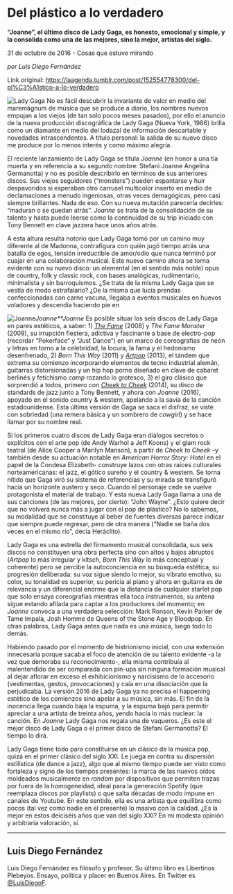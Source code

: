 # Del plástico a lo verdadero

**“Joanne”, el último disco de Lady Gaga, es honesto, emocional y simple, y la consolida como una de las mejores, sino la mejor, artistas del siglo.**

31 de octubre de 2016 - Cosas que estuve mirando

_por Luis
Diego Fernández_

Link original: https://laagenda.tumblr.com/post/152554778300/del-pl%C3%A1stico-a-lo-verdadero

![Lady Gaga](https://64.media.tumblr.com/50c966ed7333ef2302976cc3a65c1b3c/tumblr_inline_pk0l7yvpdk1t6q87u_500.jpg)
No es fácil
descubrir la invariante de valor en medio del maremágnum de música
que se produce a diario, los nombres nuevos empujan a los viejos (de
tan solo pocos meses pasados), por ello el anuncio de la nueva
producción discográfica de Lady Gaga (Nueva York, 1986) brilla como
un diamante en medio del lodazal de información descartable y
novedades intrascendentes. A título personal: la salida de su nuevo
disco me produce por lo menos interés y como máximo alegría.  



   El reciente
lanzamiento de Lady Gaga se titula *Joanne*
(en honor a una tía muerta y en referencia a su segundo nombre:
Stefani Joanne Angelina Germanotta) y no es posible describirlo en
términos de sus anteriores discos. Sus viejos seguidores
(“monsters”) pueden espantarse y huir despavoridos si esperaban
otro carrusel multicolor inserto en medio de declamaciones a menudo
ingeniosas, otras veces demagógicas, pero casi siempre brillantes.
Nada de eso. Con su nueva mutación parecería decirles: “maduran o
se quedan atrás”. *Joanne*
se trata de la consolidación de su talento y hasta puede leerse como
la continuidad de su trip iniciado con Tony Bennett en clave jazzera
hace unos años atrás. 



   A esta
altura resulta notorio que Lady Gaga tomó por un camino muy
diferente al de Madonna, contrafigura con quién jugó tiempo atrás
una batalla de egos, tensión irreductible de amor/odio que nunca
terminó por cuajar en una colaboración musical. Este nuevo camino
ahora se torna evidente con su nuevo disco: un elemental (en el
sentido más noble) opus de country, folk y classic rock, con bases
analógicas, rudimentario, minimalista y sin barroquismos. ¿Se trata
de la misma Lady Gaga que se vestía de modo estrafalario? ¿De la
misma que lucía prendas confeccionadas con carne vacuna, llegaba a
eventos musicales en huevos voladores y descendía haciendo pie en


![Joanne](https://64.media.tumblr.com/9f78dc81488e2936a436f1de8b13b937/tumblr_inline_pk0l7yPA1d1t6q87u_400.jpg)*Joanne**Joanne*
   Es posible
situar los seis discos de Lady Gaga en pares estéticos, a saber: 1)
[*The
Fame*](https://www.youtube.com/playlist?list=PL6B94521AEFB43A60)
(2008) y *The
Fame Monster*
(2009), su irrupción fiestera, adictiva y fascinante a base de
electro-pop (recordar “Pokerface”
y “Just
Dance”)
en un marco de coreografías de neón y letras en torno a la
celebridad, la locura, la fama y el hedonismo desenfrenado, 2) *Born
This Way*
(2011) y [*Artpop*](https://musicmp3.ru/artist_lady-gaga__album_artpop.html#.WBdBA9xdppk)
(2013), el tándem que extrema su comienzo incorporando elementos de
tecno industrial alemán, guitarras distorsionadas y un hip hop porno
diseñado en clave de cabaret berlinés y fetichismo *camp*
rozando lo grotesco, 3) el giro clásico que sorprendió a todos,
primero con [*Cheek
to Cheek*](https://www.youtube.com/watch?v=g2X78CwhHQg&index=2&list=PLddSkUxmPEC8k2HH8FS3wtJI983aHQ4Ye)
(2014), su disco de standards de jazz junto a Tony Bennett, y ahora
con *Joanne*
(2016), apoyado en el sonido country & western, apelando a la
savia de la canción estadounidense. Esta última versión de Gaga se
saca el disfraz, se viste con sobriedad (una remera básica y un
sombrero de *cowgirl*)
y se hace llamar por su nombre real.  



Si los primeros
cuatro discos de Lady Gaga eran diálogos secretos o explícitos con
el arte pop (de Andy Warhol a Jeff Koons) y el glam rock teatral (de
Alice Cooper a Marilyn Manson), a partir de *Cheek
to Cheek*
–y también desde su actuación notable en *American
Horror Story: Hotel* en
el papel de la Condesa Elizabeth- construye lazos con otras raíces
culturales norteamericanas: el jazz, el gótico sureño y el country
& western. Se torna nítido que Gaga viró su sistema de
referencias y su mirada se transfiguró hacia un horizonte austero y
seco. Cuando el personaje cede se vuelve protagonista el material de
trabajo. Y esta nueva Lady Gaga llama a una de sus canciones (de las
mejores, por cierto): “John Wayne”. ¿Esto quiere decir que no
volverá nunca más a jugar con el pop de plástico? No lo sabemos,
su modalidad que se constituye al beber de fuentes diversas parece
indicar que siempre puede regresar, pero de otra manera (“Nadie se
baña dos veces en el mismo río”, decía Heráclito). 



   Lady Gaga es
una estrella del firmamento musical consolidada, sus seis discos no
constituyen una obra perfecta sino con altos y bajos abruptos (*Artpop*
lo más irregular y kitsch, *Born
This Way*
lo más conceptual y coherente) pero se percibe la autoconciencia en
su búsqueda estética, su progresión deliberada: su voz sigue
siendo lo mejor, su vibrato emotivo, su color, su tonalidad es
superior, su pericia al piano y ahora en guitarra es de relevancia y
un diferencial enorme que la distancia de cualquier starlet pop que
solo ensaya coreografías mientras ella toca instrumentos; su antena
sigue estando afilada para captar a los productores del momento; en
*Joanne*
convoca a una verdadera selección: Mark Ronson, Kevin Parker de Tame
Impala, Josh Homme de Queens of the Stone Age y Bloodpop. En otras
palabras, Lady Gaga antes que nada es una música, luego todo lo
demás. 



   Habiendo
pasado por el momento de histrionismo inicial, con una extensión
innecesaria porque sacaba el foco de atención de su talento evidente
-a la vez que demoraba su reconocimiento-, ella misma contribuía al
malentendido de ser comparada con pin-ups sin ninguna formación
musical al dejar aflorar en exceso el exhibicionismo y narcisismo de
lo accesorio (vestimentas, gestos, provocaciones) y caía en una
disociación que la perjudicaba. La versión 2016 de Lady Gaga ya no
precisa el happening estético de los comienzos sino apelar a su
música, sin más. El fin de la inocencia llega cuando baja la
espuma, y la espuma bajó para permitir apreciar a una artista de
treinta años, yendo hacia lo más nuclear: la canción. En *Joanne*
Lady Gaga nos regala una de vaqueros. ¿Es este el mejor disco de
Lady Gaga o el primer disco de Stefani Germanotta? El tiempo lo dirá.
 



   Lady Gaga
tiene todo para constituirse en un clásico de la música pop, quizá
en el primer clásico del siglo XXI. Le juega en contra su dispersión
estilística (de dance a jazz), algo que al mismo tiempo puede ser
visto como fortaleza y signo de los tiempos presentes: la marca de
las nuevos oídos moldeados musicalmente en *random*
por dispositivos que permiten trazas por fuera de la homogeneidad,
ideal para la generación Spotify (que reemplaza discos por
playlists) o que salta décadas de modo impune en canales de Youtube.
En este sentido, ella es una artista que equilibra como pocos (tal
vez como nadie en el presente) lo masivo con la calidad. ¿Es la
mejor en estos deiciséis años que van del siglo XXI? En mi modesta
opinión y arbitraria valoración, sí. 




---

 Luis Diego Fernández
---------------------

 Luis Diego Fernández es filósofo y profesor. Su último libro es Libertinos Plebeyos. Ensayo, política y placer en Buenos Aires. En Twitter es [@LuisDiegoF](https://twitter.com/LuisDiegoF). 

